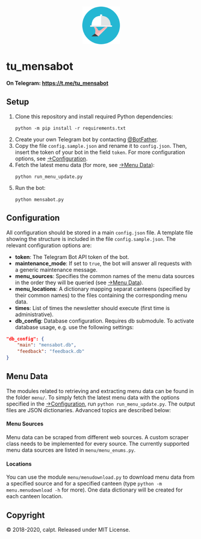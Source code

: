 <p align="center">
<img src="resources/mensabot_icon.png" width="100px"/>
</p>

# tu_mensabot

__On Telegram: https://t.me/tu_mensabot__

## Setup

1. Clone this repository and install required Python dependencies:
    ```
    python -m pip install -r requirements.txt
    ```
2. Create your own Telegram bot by contacting [@BotFather](https://t.me/BotFather).
3. Copy the file `config.sample.json` and rename it to `config.json`.
   Then, insert the token of your bot in the field `token`.
   For more configuration options, see [->Configuration](#Configuration).
4. Fetch the latest menu data (for more, see [->Menu Data](#Menu%20Data)):
    ```
    python run_menu_update.py
    ```
5. Run the bot:  
    ```
    python mensabot.py
    ```

## Configuration

All configuration should be stored in a main `config.json` file. A template file showing the structure is included in the file `config.sample.json`.
The relevant configuration options are:

- **token**: The Telegram Bot API token of the bot.
- **maintenance_mode**: If set to `true`, the bot will answer all requests with a generic maintenance message.
- **menu_sources**: Specifies the common names of the menu data sources in the order they will be queried (see [->Menu Data](#Menu%20Data)).
- **menu_locations**: A dictionary mapping separat canteens (specified by their common names) to the files containing the corresponding menu data.
- **times**: List of times the newsletter should execute (first time is administrative).
- **db_config**: Database configuration. Requires db submodule. To activate database usage, e.g. use the following settings:
```json
"db_config": {
    "main": "mensabot.db",
    "feedback": "feedback.db"
}
```

## Menu Data

The modules related to retrieving and extracting menu data can be found in the folder `menu/`. To simply fetch the latest menu data with the options specified in the [->Configuration](#Configuration), run `python run_menu_update.py`. The output files are JSON dictionaries. 
Advanced topics are described below:

#### Menu Sources
Menu data can be scraped from different web sources. A custom scraper class needs to be implemented for every source. The currently supported menu data sources are listed in `menu/menu_enums.py`.

#### Locations
You can use the module `menu/menudownload.py` to download menu data from a specified source and for a specified canteen (type `python -m menu.menudownload -h` for more). One data dictionary will be created for each canteen location.

## Copyright

© 2018-2020, calpt.
Released under MIT License.
